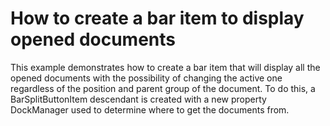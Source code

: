 # How to create a bar item to display opened documents


<p>This example demonstrates how to create a bar item that will display all the opened documents with the possibility of changing the active one regardless of the position and parent group of the document. To do this, a BarSplitButtonItem descendant is created with a new property DockManager used to determine where to get the documents from.</p>

<br/>


